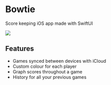 # Bowtie

Score keeping iOS app made with SwiftUI

![](https://bowtie.cards/og.png)

## Features

- Games synced between devices with iCloud
- Custom colour for each player
- Graph scores throughout a game
- History for all your previous games
